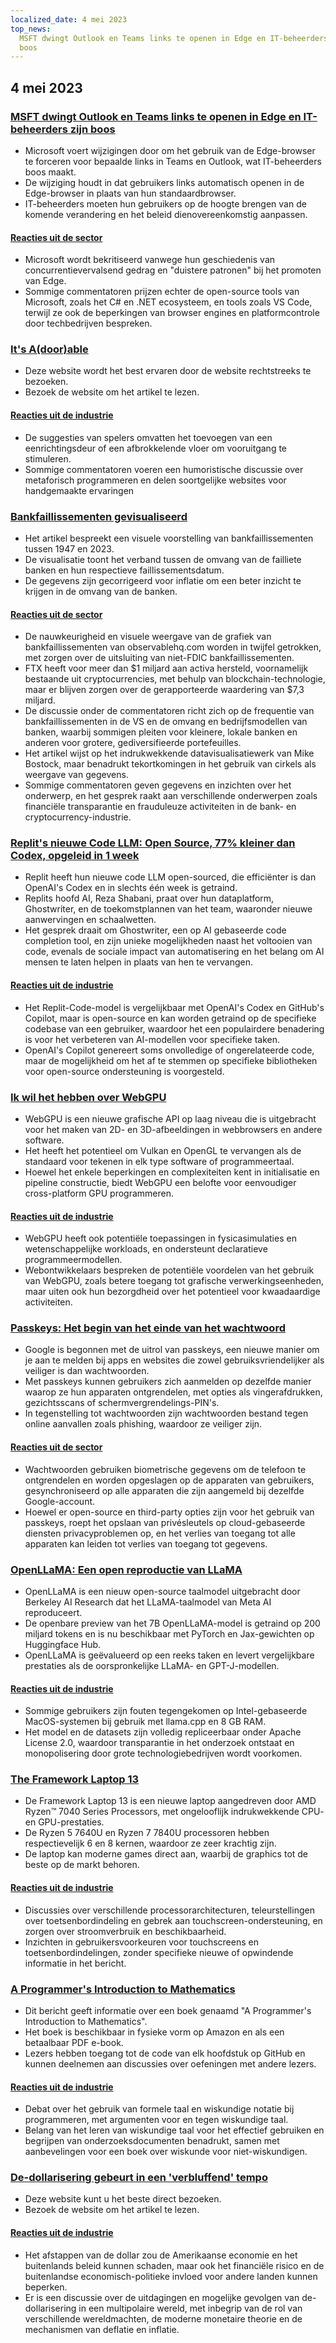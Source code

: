 ```yaml
---
localized_date: 4 mei 2023
top_news:
  MSFT dwingt Outlook en Teams links te openen in Edge en IT-beheerders zijn
  boos
---
```




## 4 mei 2023

### [MSFT dwingt Outlook en Teams links te openen in Edge en IT-beheerders zijn boos](https://www.theverge.com/2023/5/3/23709297/microsoft-edge-force-outlook-teams-web-links-open)

- Microsoft voert wijzigingen door om het gebruik van de Edge-browser te forceren voor bepaalde links in Teams en Outlook, wat IT-beheerders boos maakt.
- De wijziging houdt in dat gebruikers links automatisch openen in de Edge-browser in plaats van hun standaardbrowser.
- IT-beheerders moeten hun gebruikers op de hoogte brengen van de komende verandering en het beleid dienovereenkomstig aanpassen.

#### [Reacties uit de sector](http://news.ycombinator.com/item?id=35800158)

- Microsoft wordt bekritiseerd vanwege hun geschiedenis van concurrentievervalsend gedrag en "duistere patronen" bij het promoten van Edge.
- Sommige commentatoren prijzen echter de open-source tools van Microsoft, zoals het C# en .NET ecosysteem, en tools zoals VS Code, terwijl ze ook de beperkingen van browser engines en platformcontrole door techbedrijven bespreken.

### [It's A(door)able](https://ncase.me/door/)

- Deze website wordt het best ervaren door de website rechtstreeks te bezoeken.
- Bezoek de website om het artikel te lezen.

#### [Reacties uit de industrie](http://news.ycombinator.com/item?id=35800492)

- De suggesties van spelers omvatten het toevoegen van een eenrichtingsdeur of een afbrokkelende vloer om vooruitgang te stimuleren.
- Sommige commentatoren voeren een humoristische discussie over metaforisch programmeren en delen soortgelijke websites voor handgemaakte ervaringen

### [Bankfaillissementen gevisualiseerd](https://observablehq.com/@mbostock/bankfaillissementen)

- Het artikel bespreekt een visuele voorstelling van bankfaillissementen tussen 1947 en 2023.
- De visualisatie toont het verband tussen de omvang van de failliete banken en hun respectieve faillissementsdatum.
- De gegevens zijn gecorrigeerd voor inflatie om een beter inzicht te krijgen in de omvang van de banken.

#### [Reacties uit de sector](http://news.ycombinator.com/item?id=35795975)

- De nauwkeurigheid en visuele weergave van de grafiek van bankfaillissementen van observablehq.com worden in twijfel getrokken, met zorgen over de uitsluiting van niet-FDIC bankfaillissementen.
- FTX heeft voor meer dan $1 miljard aan activa hersteld, voornamelijk bestaande uit cryptocurrencies, met behulp van blockchain-technologie, maar er blijven zorgen over de gerapporteerde waardering van $7,3 miljard.
- De discussie onder de commentatoren richt zich op de frequentie van bankfaillissementen in de VS en de omvang en bedrijfsmodellen van banken, waarbij sommigen pleiten voor kleinere, lokale banken en anderen voor grotere, gediversifieerde portefeuilles.
- Het artikel wijst op het indrukwekkende datavisualisatiewerk van Mike Bostock, maar benadrukt tekortkomingen in het gebruik van cirkels als weergave van gegevens.
- Sommige commentatoren geven gegevens en inzichten over het onderwerp, en het gesprek raakt aan verschillende onderwerpen zoals financiële transparantie en frauduleuze activiteiten in de bank- en cryptocurrency-industrie.

### [Replit's nieuwe Code LLM: Open Source, 77% kleiner dan Codex, opgeleid in 1 week](https://www.latent.space/p/reza-shabani#details)

- Replit heeft hun nieuwe code LLM open-sourced, die efficiënter is dan OpenAI's Codex en in slechts één week is getraind.
- Replits hoofd AI, Reza Shabani, praat over hun dataplatform, Ghostwriter, en de toekomstplannen van het team, waaronder nieuwe aanwervingen en schaalwetten.
- Het gesprek draait om Ghostwriter, een op AI gebaseerde code completion tool, en zijn unieke mogelijkheden naast het voltooien van code, evenals de sociale impact van automatisering en het belang om AI mensen te laten helpen in plaats van hen te vervangen.

#### [Reacties uit de industrie](http://news.ycombinator.com/item?id=35803435)

- Het Replit-Code-model is vergelijkbaar met OpenAI's Codex en GitHub's Copilot, maar is open-source en kan worden getraind op de specifieke codebase van een gebruiker, waardoor het een populairdere benadering is voor het verbeteren van AI-modellen voor specifieke taken.
- OpenAI's Copilot genereert soms onvolledige of ongerelateerde code, maar de mogelijkheid om het af te stemmen op specifieke bibliotheken voor open-source ondersteuning is voorgesteld.

### [Ik wil het hebben over WebGPU](https://cohost.org/mcc/post/1406157-i-want-to-talk-about-webgpu)

- WebGPU is een nieuwe grafische API op laag niveau die is uitgebracht voor het maken van 2D- en 3D-afbeeldingen in webbrowsers en andere software.
- Het heeft het potentieel om Vulkan en OpenGL te vervangen als de standaard voor tekenen in elk type software of programmeertaal.
- Hoewel het enkele beperkingen en complexiteiten kent in initialisatie en pipeline constructie, biedt WebGPU een belofte voor eenvoudiger cross-platform GPU programmeren.

#### [Reacties uit de industrie](http://news.ycombinator.com/item?id=35800988)

- WebGPU heeft ook potentiële toepassingen in fysicasimulaties en wetenschappelijke workloads, en ondersteunt declaratieve programmeermodellen.
- Webontwikkelaars bespreken de potentiële voordelen van het gebruik van WebGPU, zoals betere toegang tot grafische verwerkingseenheden, maar uiten ook hun bezorgdheid over het potentieel voor kwaadaardige activiteiten.

### [Passkeys: Het begin van het einde van het wachtwoord](https://blog.google/technology/safety-security/the-beginning-of-the-end-of-the-password/)

- Google is begonnen met de uitrol van passkeys, een nieuwe manier om je aan te melden bij apps en websites die zowel gebruiksvriendelijker als veiliger is dan wachtwoorden.
- Met passkeys kunnen gebruikers zich aanmelden op dezelfde manier waarop ze hun apparaten ontgrendelen, met opties als vingerafdrukken, gezichtsscans of schermvergrendelings-PIN's.
- In tegenstelling tot wachtwoorden zijn wachtwoorden bestand tegen online aanvallen zoals phishing, waardoor ze veiliger zijn.

#### [Reacties uit de sector](http://news.ycombinator.com/item?id=35801392)

- Wachtwoorden gebruiken biometrische gegevens om de telefoon te ontgrendelen en worden opgeslagen op de apparaten van gebruikers, gesynchroniseerd op alle apparaten die zijn aangemeld bij dezelfde Google-account.
- Hoewel er open-source en third-party opties zijn voor het gebruik van passkeys, roept het opslaan van privésleutels op cloud-gebaseerde diensten privacyproblemen op, en het verlies van toegang tot alle apparaten kan leiden tot verlies van toegang tot gegevens.

### [OpenLLaMA: Een open reproductie van LLaMA](https://github.com/openlm-research/open_llama)

- OpenLLaMA is een nieuw open-source taalmodel uitgebracht door Berkeley AI Research dat het LLaMA-taalmodel van Meta AI reproduceert.
- De openbare preview van het 7B OpenLLaMA-model is getraind op 200 miljard tokens en is nu beschikbaar met PyTorch en Jax-gewichten op Huggingface Hub.
- OpenLLaMA is geëvalueerd op een reeks taken en levert vergelijkbare prestaties als de oorspronkelijke LLaMA- en GPT-J-modellen.

#### [Reacties uit de industrie](http://news.ycombinator.com/item?id=35798888)

- Sommige gebruikers zijn fouten tegengekomen op Intel-gebaseerde MacOS-systemen bij gebruik met llama.cpp en 8 GB RAM.
- Het model en de datasets zijn volledig repliceerbaar onder Apache License 2.0, waardoor transparantie in het onderzoek ontstaat en monopolisering door grote technologiebedrijven wordt voorkomen.

### [The Framework Laptop 13](https://frame.work/blog/announcing-the-framework-laptop-13-powered-by-amd-ryzen)

- De Framework Laptop 13 is een nieuwe laptop aangedreven door AMD Ryzen™ 7040 Series Processors, met ongelooflijk indrukwekkende CPU- en GPU-prestaties.
- De Ryzen 5 7640U en Ryzen 7 7840U processoren hebben respectievelijk 6 en 8 kernen, waardoor ze zeer krachtig zijn.
- De laptop kan moderne games direct aan, waarbij de graphics tot de beste op de markt behoren.

#### [Reacties uit de industrie](http://news.ycombinator.com/item?id=35802210)

- Discussies over verschillende processorarchitecturen, teleurstellingen over toetsenbordindeling en gebrek aan touchscreen-ondersteuning, en zorgen over stroomverbruik en beschikbaarheid.
- Inzichten in gebruikersvoorkeuren voor touchscreens en toetsenbordindelingen, zonder specifieke nieuwe of opwindende informatie in het bericht.

### [A Programmer's Introduction to Mathematics](https://pimbook.org)

- Dit bericht geeft informatie over een boek genaamd "A Programmer's Introduction to Mathematics".
- Het boek is beschikbaar in fysieke vorm op Amazon en als een betaalbaar PDF e-book.
- Lezers hebben toegang tot de code van elk hoofdstuk op GitHub en kunnen deelnemen aan discussies over oefeningen met andere lezers.

#### [Reacties uit de industrie](http://news.ycombinator.com/item?id=35800136)

- Debat over het gebruik van formele taal en wiskundige notatie bij programmeren, met argumenten voor en tegen wiskundige taal.
- Belang van het leren van wiskundige taal voor het effectief gebruiken en begrijpen van onderzoeksdocumenten benadrukt, samen met aanbevelingen voor een boek over wiskunde voor niet-wiskundigen.

### [De-dollarisering gebeurt in een 'verbluffend' tempo](https://www.bloomberg.com/news/articles/2023-04-18/de-dollarization-is-happening-at-a-stunning-pace-jen-says)

- Deze website kunt u het beste direct bezoeken.
- Bezoek de website om het artikel te lezen.

#### [Reacties uit de industrie](http://news.ycombinator.com/item?id=35796915)

- Het afstappen van de dollar zou de Amerikaanse economie en het buitenlands beleid kunnen schaden, maar ook het financiële risico en de buitenlandse economisch-politieke invloed voor andere landen kunnen beperken.
- Er is een discussie over de uitdagingen en mogelijke gevolgen van de-dollarisering in een multipolaire wereld, met inbegrip van de rol van verschillende wereldmachten, de moderne monetaire theorie en de mechanismen van deflatie en inflatie.

</Steps>
